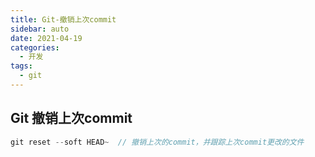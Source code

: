 ```yaml
---
title: Git-撤销上次commit
sidebar: auto
date: 2021-04-19
categories:
  - 开发
tags:
  - git
---
```


## Git 撤销上次commit

```javascript
git reset --soft HEAD~  // 撤销上次的commit，并跟踪上次commit更改的文件 
```

